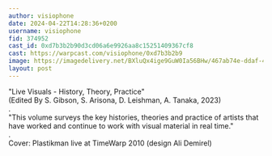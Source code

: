 ```yaml
---
author: visiophone
date: 2024-04-22T14:28:36+0200
username: visiophone
fid: 374952
cast_id: 0xd7b3b2b90d3cd06a6e9926aa8c15251409367cf8
cast: https://warpcast.com/visiophone/0xd7b3b2b9
image: https://imagedelivery.net/BXluQx4ige9GuW0Ia56BHw/467ab74e-ddaf-44f0-c17d-4a4fbe3bda00/original
layout: post
---
```

"Live Visuals - History, Theory, Practice"   
(Edited By S. Gibson, S. Arisona, D. Leishman, A. Tanaka, 2023)  
.  
"This volume surveys the key histories, theories and practice of artists that have worked and continue to work with visual material in real time."  
.  
Cover: Plastikman live at TimeWarp 2010 (design Ali Demirel)  

<img src='https://imagedelivery.net/BXluQx4ige9GuW0Ia56BHw/467ab74e-ddaf-44f0-c17d-4a4fbe3bda00/original' alt='' referrerpolicy='no-referrer'/>